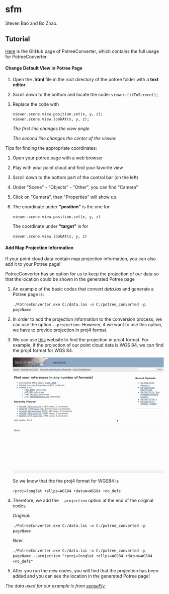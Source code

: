 # sfm
Steven Bao and Bo Zhao.

## Tutorial

[Here](https://github.com/potree/PotreeConverter) is the GitHub page of PotreeConverter, which contains the full usage for PotreeConverter.



#### Change Default View in Potree Page

1. Open the **.html** file in the root directory of the potree folder with a **text editor**.

2. Scroll down to the bottom and locate the code: `viewer.fitToScreen();`

3. Replace the code with
    ```
    viewer.scene.view.position.set(x, y, z);
    viewer.scene.view.lookAt(x, y, z);
    ```
    *The first line changes the view angle.*

    *The second line changes the center of the viewer.*

Tips for finding the appropriate coordinates:
1. Open your potree page with a web browser

2. Play with your point cloud and find your favorite view

3. Scroll down to the bottom part of the control bar (on the left)

4. Under "Scene" - "Objects" - "Other", you can find "Camera"

5. Click on "Camera", then "Properties" will show up.

6. The coordinate under **"position"** is the one for

   `viewer.scene.view.position.set(x, y, z)`

   The coordinate under **"target"** is for

   `viewer.scene.view.lookAt(x, y, z)`

#### Add Map Projection Information

If your point cloud data contain map projection information, you can also add it to your Potree page!

PotreeConverter has an option for us to keep the projection of our data so that the location could be shown in the generated Potree page

1. An example of the basic codes that convert *data.las* and generate a Potree page is:

   `./PotreeConverter.exe C:/data.las -o C:/potree_converted -p pageName`

2. In order to add the projection information to the conversion process, we can use the option `--projection`. However, if we want to use this option, we have to provide projection in proj4 format.

3. We can use [this](https://spatialreference.org) website to find the projection in proj4 format. For example, if the projection of our point cloud data is WGS 84, we can find the proj4 format for WGS 84.

   ![how to find proj4 format](/tutorial_gifs/how-to-find-proj4-format.gif)

   So we know that the the proj4 format for WGS84 is

   `+proj=longlat +ellps=WGS84 +datum=WGS84 +no_defs`

4. Therefore, we add the `--projection` option at the end of the original codes.

   *Original:*

   `./PotreeConverter.exe C:/data.las -o C:/potree_converted -p pageName`

   *New:*

   `./PotreeConverter.exe C:/data.las -o C:/potree_converted -p pageName --projection "+proj=longlat +ellps=WGS84 +datum=WGS84 +no_defs"`

5. After you run the new codes, you will find that the projection has been added and you can see the location in the generated Potree page!

*The data used for our example is from [senseFly](https://www.sensefly.com/education/datasets/?dataset=4944).*
